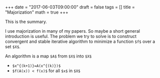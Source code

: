 +++
date = "2017-06-03T09:00:00"
draft = false
tags = []
title = "Majorization"
math = true
+++

This is the summary.
<!--more-->
<script type="text/javascript"
  src="https://cdn.mathjax.org/mathjax/latest/MathJax.js?config=TeX-AMS-MML_HTMLorMML">
</script>
<script type="text/x-mathjax-config">
MathJax.Hub.Config({
  tex2jax: {
    inlineMath: [['$','$'], ['\\(','\\)']],
    displayMath: [['$$','$$'], ['\[','\]']],
    processEscapes: true,
    processEnvironments: true,
    skipTags: ['script', 'noscript', 'style', 'textarea', 'pre'],
    TeX: { equationNumbers: { autoNumber: "AMS" },
         extensions: ["AMSmath.js", "AMSsymbols.js"] }
  }
});
</script>
<script type="text/x-mathjax-config">
  MathJax.Hub.Queue(function() {
    var all = MathJax.Hub.getAllJax(), i;
    for(i = 0; i < all.length; i += 1) {
        all[i].SourceElement().parentNode.className += ' has-jax';
    }
});
</script>

I use majorization in many of my papers. So maybe a short general introduction is useful. The problem we try to solve is to construct convergent and stable iterative algorithm to minimize a function `$f$` over a set `$X$`. 

An algorithm is a map `$A$` from `$X$` into `$X$` 

* `$x^{(k+1)}=A(x^{(k)})$`
* `$f(A(x)) < f(x)$` for all `$x$` in `$X$`
